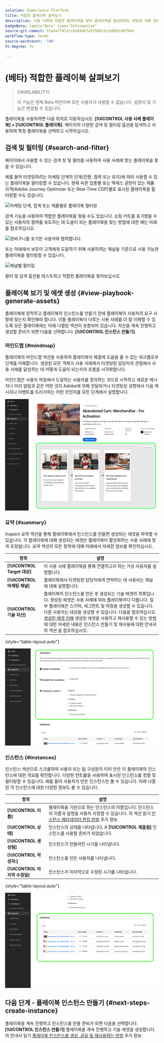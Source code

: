 ```yaml
---
solution: Experience Platform
title: 적합한 플레이북 살펴보기
description: 사용 사례에 적합한 플레이북을 찾아 플레이북을 활성화하는 방법에 대해 알아봅니다.
badgeBeta: label="Beta" type="Informative"
source-git-commit: 51e4a77472ccb560dbfa5f56011ce50932d87b64
workflow-type: tm+mt
source-wordcount: '740'
ht-degree: 3%

---
```



# (베타) 적합한 플레이북 살펴보기

>[!AVAILABILITY]
>
>이 기능은 현재 Beta 버전이며 모든 사용자가 사용할 수 없습니다. 설명서 및 기능은 변경될 수 있습니다.

플레이북을 사용하려면 다음 위치로 이동하십시오. **[!UICONTROL 사용 사례 플레이북] > [!UICONTROL 플레이북]**. 페이지의 다양한 검색 및 필터링 옵션을 탐색하고 사용하여 특정 플레이북을 선택하고 시작하십시오.

## 검색 및 필터링 {#search-and-filter}

페이지에서 사용할 수 있는 검색 창 및 필터를 사용하여 사용 사례에 맞는 플레이북을 찾을 수 있습니다.

예를 들어 타겟팅하려는 마케팅 단계의 단계(전환, 참여 또는 유지)에 따라 사용할 수 있는 플레이북을 필터링할 수 있습니다. 현재 속한 업종별 또는 액세스 권한이 있는 제품 자격(Adobe Journey Optimizer 또는 Real-Time CDP)별로 표시된 플레이북을 필터링할 수도 있습니다.

![마케팅 단계, 업계 또는 제품별로 플레이북 필터링](/help/use-case-playbooks/assets/playbooks/ui-guide/filter-by-funnel-industry-product.gif)

검색 기능을 사용하여 적합한 플레이북을 찾을 수도 있습니다. 쇼핑 카트를 포기했을 수 있는 사용자의 참여를 유도하는 데 도움이 되는 플레이북을 찾는 방법에 대한 예는 아래를 참조하십시오.

![장바구니를 포기한 사용자와 협력합니다.](/help/use-case-playbooks/assets/playbooks/ui-guide/engage-abandoned-cart.gif)

또는 아래에서 보듯이 고객에게 도달하기 위해 사용하려는 채널을 기준으로 사용 가능한 플레이북을 필터링할 수 있습니다.

![채널별 필터링](/help/use-case-playbooks/assets/playbooks/ui-guide/channel-select-filter.gif)

필터 및 검색 옵션을 테스트하고 적합한 플레이북을 찾아보십시오.

## 플레이북 보기 및 에셋 생성 {#view-playbook-generate-assets}

플레이북에 정착하고 플레이북의 인스턴스를 만들기 전에 플레이북이 사용자의 요구 사항에 맞는지 확인해야 합니다. 이들 플레이북이 다루는 사용 사례를 더 잘 이해할 수 있도록 모든 플레이북에는 아래 나열된 섹션이 포함되어 있습니다. 자산을 계속 진행하고 생성할 준비가 되면 다음을 선택합니다. **[!UICONTROL 인스턴스 만들기]**.

### 마인드맵 {#mindmap}

플레이북의 마인드맵 섹션을 사용하여 플레이북이 해결에 도움을 줄 수 있는 워크플로우 단계를 이해합니다. 생성된 모든 객체가 사용 사례에서 타겟팅된 담당자의 관점에서 사용 사례를 달성하는 데 어떻게 도움이 되는지의 흐름을 시각화합니다.

마인드맵은 사용자 여정에서 도달하는 사용자를 정의하는 것으로 시작하고 새로운 메시지나 미리 알림과 같은 어떤 것이 Adobe에 의해 전달되거나 타겟팅된 성향에서 다음 메시지나 이벤트를 트리거하는 어떤 것인지를 모든 단계에서 설명합니다.

![플레이북 마인드맵이 강조 표시되었습니다.](/help/use-case-playbooks/assets/playbooks/ui-guide/playbook-mindmap.png)


### 요약 {#summary}

Inspect 요약 섹션을 통해 플레이북에서 인스턴스를 만들면 생성되는 에셋을 파악할 수 있습니다. 각 플레이북에 대해 생성되는 에셋은 플레이북이 활성화하는 사용 사례에 맞게 조정됩니다. 요약 섹션의 모든 항목에 대해 아래에서 자세한 정보를 확인하십시오.

| 항목 | 설명 |
---------|----------|
| **[!UICONTROL Target 대상]** | 이 사용 사례 플레이북을 통해 연결하고자 하는 가상 사용자를 설명합니다. |
| **[!UICONTROL 마케팅 채널]** | 플레이북에서 타겟팅한 담당자에게 연락하는 데 사용되는 채널에 대해 설명합니다. |
| **[!UICONTROL 기술 자산]** | 플레이북의 인스턴스를 만든 후 생성되는 기술 에셋의 목록입니다. 생성된 에셋은 사용 사례에 따라 플레이북마다 다릅니다. 일부 플레이북은 스키마, 세그먼트 및 여정을 생성할 수 있습니다. 다른 사용자는 대상을 생성할 수 있습니다. 다음을 참조하십시오. [생성된 에셋 이해](/help/use-case-playbooks/playbooks/create-share-reuse.md#understand-assets) 생성된 에셋을 사용하고 재사용할 수 있는 방법에 대한 자세한 내용은 인스턴스 만들기 및 재사용에 대한 안내서의 섹션 을 참조하십시오. |

{style="table-layout:auto"}

![강조 표시된 플레이북 요약](/help/use-case-playbooks/assets/playbooks/ui-guide/playbook-summary.png)

### 인스턴스 {#instances}

인스턴스 섹션으로 스크롤하여 사용자 또는 팀 구성원이 이미 만든 이 플레이북의 인스턴스에 대한 개요를 확인합니다. 다양한 컨트롤을 사용하여 표시된 인스턴스를 정렬 및 필터링할 수 있습니다. 예를 들어 사용자가 만든 인스턴스만 볼 수 있습니다. 아래 나열된 각 인스턴스에 대한 다양한 정보도 볼 수 있습니다.

| 항목 | 설명 |
|---------|----------|
| **[!UICONTROL 이름]** | 플레이북을 기반으로 하는 인스턴스의 이름입니다. 인스턴스의 이름과 설명을 사용자 지정할 수 있습니다. 의 섹션 읽기 [인스턴스 메타데이터 편집 방법](/help/use-case-playbooks/playbooks/create-share-reuse.md#edit-instance-metadata) 추가 정보. |
| **[!UICONTROL 상태]** | 인스턴스의 상태를 나타냅니다. A **[!UICONTROL 제출됨]** 인스턴스를 사용할 준비가 되었습니다. |
| **[!UICONTROL 생성됨]** | 인스턴스가 만들어진 시기를 나타냅니다. |
| **[!UICONTROL 작성자:]** | 인스턴스를 만든 사용자를 나타냅니다. |
| **[!UICONTROL 마지막 수정일]** | 인스턴스가 마지막으로 수정된 시기를 나타냅니다. |

{style="table-layout:auto"}

![플레이북 인스턴스가 강조 표시되었습니다.](/help/use-case-playbooks/assets/playbooks/ui-guide/playbook-instances.png)

## 다음 단계 - 플레이북 인스턴스 만들기 {#next-steps-create-instance}

플레이북을 계속 진행하고 인스턴스를 만들 준비가 되면 다음을 선택합니다. **[!UICONTROL 인스턴스 만들기]** 플레이북을 계속 진행하고 기술 에셋을 생성합니다. 의 안내서 읽기 [플레이북 인스턴스를 생성, 공유 및 재사용하는 방법](/help/use-case-playbooks/playbooks/create-share-reuse.md) 추가 정보.